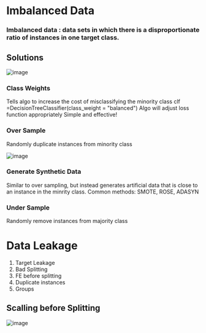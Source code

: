 # Imbalanced Data
### Imbalanced data : data sets in which there is a disproportionate ratio of instances in one target class. 

## Solutions

![image](https://user-images.githubusercontent.com/106495355/207184590-dba662ec-710f-414b-a83b-4aeed54e6df5.png)

### Class Weights
Tells algo to increase the cost of misclassifying the minority class
  clf =DecisionTreeClassifier(class_weight = "balanced")
Algo will adjust loss function appropriately
Simple and effective!

### Over Sample
Randomly duplicate instances from minority class

![image](https://user-images.githubusercontent.com/106495355/207184906-a7c06eee-56fc-44a4-a1f9-90ee0b16ef8e.png)

### Generate Synthetic Data
Similar to over sampling, but instead generates artificial data that is close to an instance in the minrity class. 
Common methods: SMOTE, ROSE, ADASYN

### Under Sample
Randomly remove instances from majority class

# Data Leakage
1. Target Leakage
2. Bad Splitting
3. FE before splitting
4. Duplicate instances
5. Groups

## Scalling before Splitting

![image](https://user-images.githubusercontent.com/106495355/207186168-e3a55ae7-1528-4fd5-8503-9aa9d2921538.png)
